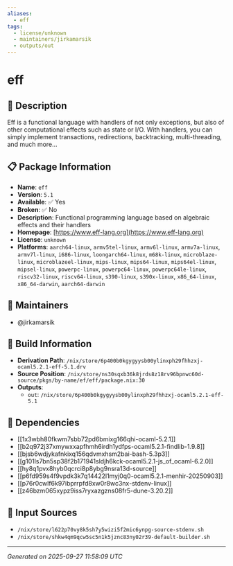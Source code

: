 ```yaml
---
aliases:
  - eff
tags:
  - license/unknown
  - maintainers/jirkamarsik
  - outputs/out
---
```


# eff

## 📝 Description

Eff is a functional language with handlers of not only exceptions,
but also of other computational effects such as state or I/O. With
handlers, you can simply implement transactions, redirections,
backtracking, multi-threading, and much more...


## 📋 Package Information

- **Name**: `eff`
- **Version**: `5.1`
- **Available**: ✅ Yes
- **Broken**: ✅ No
- **Description**: Functional programming language based on algebraic effects and their handlers
- **Homepage**: [https://www.eff-lang.org](https://www.eff-lang.org)
- **License**: `unknown`
- **Platforms**: `aarch64-linux`, `armv5tel-linux`, `armv6l-linux`, `armv7a-linux`, `armv7l-linux`, `i686-linux`, `loongarch64-linux`, `m68k-linux`, `microblaze-linux`, `microblazeel-linux`, `mips-linux`, `mips64-linux`, `mips64el-linux`, `mipsel-linux`, `powerpc-linux`, `powerpc64-linux`, `powerpc64le-linux`, `riscv32-linux`, `riscv64-linux`, `s390-linux`, `s390x-linux`, `x86_64-linux`, `x86_64-darwin`, `aarch64-darwin`
## 👥 Maintainers

- @jirkamarsik


## 🔧 Build Information

- **Derivation Path**: `/nix/store/6p400b0kgygyysb00ylinxph29fhhzxj-ocaml5.2.1-eff-5.1.drv`
- **Source Position**: `/nix/store/ns30sqxb36k8jrds8z18rv96bpnwc60d-source/pkgs/by-name/ef/eff/package.nix:30`
- **Outputs**:
  - `out`:  `/nix/store/6p400b0kgygyysb00ylinxph29fhhzxj-ocaml5.2.1-eff-5.1`

## 🔗 Dependencies

- [[1x3wbh80fkwm7sbb72pd6bmixg166qhi-ocaml-5.2.1]]
- [[b2q972j37xmywxxapfhmh6irdh1ydfps-ocaml5.2.1-findlib-1.9.8]]
- [[bjsb6wdjykafnkixq156qdvmxhsm2bai-bash-5.3p3]]
- [[g101ls7bn5sp38f2b171941sldjh6kck-ocaml5.2.1-js_of_ocaml-6.2.0]]
- [[hy8q1pvx8hyb0qcrci8p8ybg9nsra13d-source]]
- [[p6fd959s4f9vpdk3k7q14422l1myj0q0-ocaml5.2.1-menhir-20250903]]
- [[p76r0cwlf6k97ibprrpfd8xw0r8wc3nx-stdenv-linux]]
- [[z46bzm065xypz9iss7ryxazgzns08fr5-dune-3.20.2]]

## 📁 Input Sources

- `/nix/store/l622p70vy8k5sh7y5wizi5f2mic6ynpg-source-stdenv.sh`
- `/nix/store/shkw4qm9qcw5sc5n1k5jznc83ny02r39-default-builder.sh`

---
*Generated on 2025-09-27 11:58:09 UTC*
